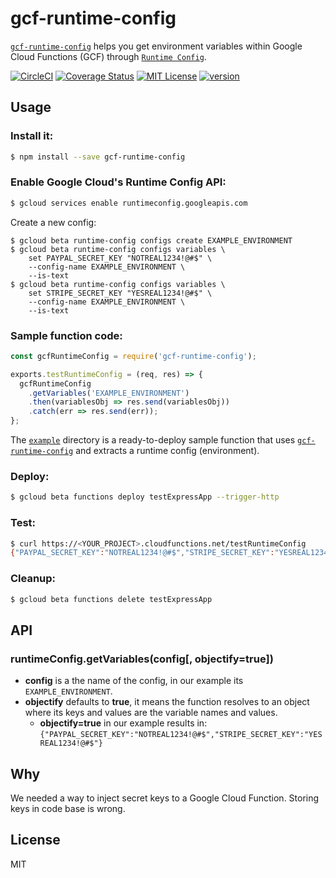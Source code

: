 # gcf-runtime-config 

[`gcf-runtime-config`](https://www.npmjs.com/package/gcf-runtime-config) helps you
get environment variables within Google Cloud Functions (GCF) through
[`Runtime Config`](https://cloud.google.com/deployment-manager/runtime-configurator/reference/rest/).

[![CircleCI](https://circleci.com/gh/Noless/gcf-runtime-config.svg?style=svg)](https://circleci.com/gh/Noless/gcf-runtime-config)
[![Coverage Status](https://coveralls.io/repos/github/Noless/gcf-runtime-config/badge.svg?branch=master)](https://coveralls.io/github/Noless/gcf-runtime-config?branch=master)
[![MIT License](https://img.shields.io/npm/l/gcf-runtime-config.svg?style=flat-square)](http://opensource.org/licenses/MIT)
[![version](https://img.shields.io/npm/v/gcf-runtime-config.svg?style=flat-square)](http://npm.im/gcf-runtime-config)

## Usage

### Install it:
~~~bash
$ npm install --save gcf-runtime-config
~~~

### Enable Google Cloud's Runtime Config API:
~~~bash
$ gcloud services enable runtimeconfig.googleapis.com
~~~

Create a new config:
~~~
$ gcloud beta runtime-config configs create EXAMPLE_ENVIRONMENT 
$ gcloud beta runtime-config configs variables \
    set PAYPAL_SECRET_KEY "NOTREAL1234!@#$" \
    --config-name EXAMPLE_ENVIRONMENT \
    --is-text
$ gcloud beta runtime-config configs variables \
    set STRIPE_SECRET_KEY "YESREAL1234!@#$" \
    --config-name EXAMPLE_ENVIRONMENT \
    --is-text
~~~

### Sample function code:
~~~javascript
const gcfRuntimeConfig = require('gcf-runtime-config');

exports.testRuntimeConfig = (req, res) => {
  gcfRuntimeConfig
    .getVariables('EXAMPLE_ENVIRONMENT')
    .then(variablesObj => res.send(variablesObj))
    .catch(err => res.send(err));
};
~~~

The [`example`](https://github.com/noless/gcf-runtime-config/tree/master/example)
directory is a ready-to-deploy sample function that uses
[`gcf-runtime-config`](https://www.npmjs.com/package/gcf-runtime-config) 
and extracts a runtime config (environment).


### Deploy:

~~~ bash
$ gcloud beta functions deploy testExpressApp --trigger-http
~~~

### Test:
~~~ bash
$ curl https://<YOUR_PROJECT>.cloudfunctions.net/testRuntimeConfig
{"PAYPAL_SECRET_KEY":"NOTREAL1234!@#$","STRIPE_SECRET_KEY":"YESREAL1234!@#$"}
~~~

### Cleanup:
~~~ bash
$ gcloud beta functions delete testExpressApp
~~~

## API

### runtimeConfig.getVariables(config[, objectify=true])

- **config** is a the name of the config, in our example its `EXAMPLE_ENVIRONMENT`.
- **objectify** defaults to **true**, it means the function resolves to an object 
where its keys and values are the variable names and values. 
  * **objectify=true** in our example results in: `{"PAYPAL_SECRET_KEY":"NOTREAL1234!@#$","STRIPE_SECRET_KEY":"YESREAL1234!@#$"}`

## Why 

We needed a way to inject secret keys to a Google Cloud Function.
Storing keys in code base is wrong.

## License

MIT
